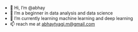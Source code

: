 - 👋 Hi, I’m @abhay
- 👀 I’m a beginner in data analysis and data science
- 🌱 I’m currently learning machine learning and deep learning
- 📫 reach me at abhaytyagi.m@gmail.com

